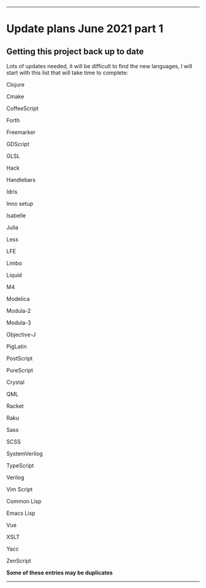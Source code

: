 
***

# Update plans June 2021 part 1

## Getting this project back up to date

Lots of updates needed, it will be difficult to find the new languages, I will start with this list that will take time to complete:

Clojure

Cmake

CoffeeScript

Forth

Freemarker

GDScript

GLSL

Hack

Handlebars

Idris

Inno setup

Isabelle

Julia

Less

LFE

Limbo

Liquid

M4

Modelica

Modula-2

Modula-3

Objective-J

PigLatin

PostScript

PureScript

Crystal

QML

Racket

Raku

Sass

SCSS

SystemVerilog

TypeScript

Verilog

Vim Script

Common Lisp

Emacs Lisp

Vue

XSLT

Yacc

ZenScript

**Some of these entries may be duplicates**

***
